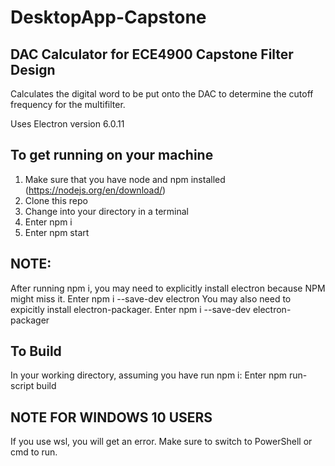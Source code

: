 # DesktopApp-Capstone

## DAC Calculator for ECE4900 Capstone Filter Design

Calculates the digital word to be put onto the DAC to determine the cutoff frequency for the multifilter.

Uses Electron version 6.0.11

## To get running on your machine

1. Make sure that you have node and npm installed (https://nodejs.org/en/download/)
2. Clone this repo
3. Change into your directory in a terminal
4. Enter npm i
5. Enter npm start

## NOTE:
After running npm i, you may need to explicitly install electron because NPM might miss it. Enter
npm i --save-dev electron
You may also need to expicitly install electron-packager. Enter
npm i --save-dev electron-packager


## To Build
In your working directory, assuming you have run npm i:
Enter npm run-script build

## NOTE FOR WINDOWS 10 USERS
If you use wsl, you will get an error. Make sure to switch to PowerShell or cmd to run.
